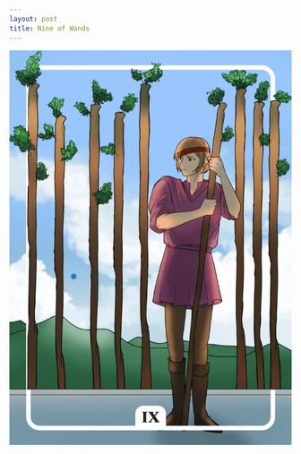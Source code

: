 ```yaml
---
layout: post
title: Nine of Wands
---
```


![](../images/Nine-of-Wands-Tarot-Card-Meaning-732x1024.webp)
